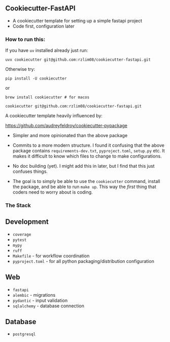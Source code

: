 ## Cookiecutter-FastAPI
* A cookiecutter template for setting up a simple fastapi project
* Code first, configuration later

### How to run this: 
If you have `uv` installed already just run:
```
uvx cookiecutter git@github.com:rzlim08/cookiecutter-fastapi.git
```

Otherwise try:

```
pip install -U cookiecutter 
```
or 

```
brew install cookiecutter # for macos
```

```
cookiecutter git@github.com:rzlim08/cookiecutter-fastapi.git
```

A cookiecutter template heavily influenced by: 

https://github.com/audreyfeldroy/cookiecutter-pypackage


* Simpler and more opinionated than the above package
* Commits to a more modern structure. I found it confusing that the above package contains `requirements-dev.txt`, `pyproject.toml`, `setup.py` etc. It makes it difficult to know which files to change to make configurations. 
* No doc building (yet). I might add this in later, but I find that this just confuses things. 

* The goal is to simply be able to use the `cookiecutter` command, install the package, and be able to run `make up`. This way the *first* thing that coders need to worry about is coding. 

### The Stack

## Development
* `coverage`
* `pytest`
* `mypy`
* `ruff`
* `Makefile` - for workflow coordination
* `pyproject.toml` - for all python packaging/distribution configuration

## Web
* `fastapi`
* `alembic` - migrations
* `pydantic` - input validation
* `sqlalchemy` - database connection

## Database
* `postgresql`
